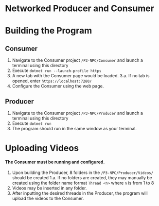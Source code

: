 
# Networked Producer and Consumer

# Building the Program
## Consumer
1. Navigate to the Consumer project `/P3-NPC/Consumer` and launch a terminal using this directory
2. Execute `dotnet run --launch-profile https`
3. A new tab with the Consumer page would be loaded.
	3.a. If no tab is opened, enter `https://localhost:7280/`
4. Configure the Consumer using the web page.

## Producer
1. Navigate to the Consumer project `/P3-NPC/Producer` and launch a terminal using this directory
2. Execute `dotnet run`
3. The program should run in the same window as your terminal.

# Uploading Videos
#### The Consumer must be running and configured.
1. Upon building the Producer, 8 folders in the `/P3-NPC/Producer/Videos/` should be created
	1.a. If no folders are created, they may manually be created using the folder name format `Thread <n>` where `n` is from 1 to 8
2. Videos may be inserted in any folder.
3. After inputting the desired threads in the Producer, the program will upload the videos to the Consumer.
	
